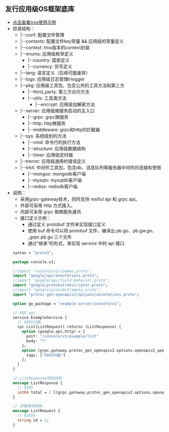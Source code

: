 ## 友行应用级OS框架底库



- [点击查看tros使用示例](https://gitee.com/idigpower/tros-example-server.git
  )
- 目录结构：
  - |--conf: 配置文件管理
  - |--contants: 配置文件key常量 && 应用级的常量定义
  - |--context: tros版本的context封装
  - |--enums: 应用级枚举定义
    - |--country: 国家定义
    - |--currency: 货币定义
  - |--lang: 语言定义（后续可能废弃）
  - |--logx: 应用级日志管理trlogger
  - |--pkg: 应用级工具包，包含公共的工具方法和第三方
    - |--third_party: 第三方访问方法
    - |--utils: 工具类方法
      - |--encrypt: 应用级加解密方法
  - |--server: 应用级微服务启动的主入口
    - |--grpc: grpc微服务
    - |--http: http微服务
    - |--middleware: grpc和http的拦截器
  - |--sys: 系统级别的方法
    - |--cmd: 命令行的执行方法
    - |--structure: 应用级数据结构
    - |--timer: 应用级定时器
  - |--trerror: 应用级通用的错误定义
  - |--trkit: 中间件工具包，包含db、消息队列等服务器中间件的连接和使用
    - |--mongox: mongodb客户端
    - |--mysqlx: mysqldb客户端
    - |--redisx: redisdb客户端
- 说明：
  - 采用grpc-gateway技术，同时支持 restful api 和 grpc api。
  - 外部可采用 http 方式接入。
  - 内部可采用 grpc 做微服务通讯
  - 接口定义示例：
    - 通过定义 protobuf 文件来实现接口定义
    - 使用 buf 命令可以将 protobuf 文件，编译出 pb.go、pb.gw.go、_grpc.pb.go 三个文件
    - 通过“继承”的形式，来实现 service 中的 api 接口
  ```protobuf
  syntax = "proto3";
  
  package console.v1;
  
  //import "console/v1/common.proto";
  import "google/api/annotations.proto";
  //import "google/api/field_behavior.proto";
  import "google/protobuf/descriptor.proto";
  //import "google/protobuf/empty.proto";
  import "protoc-gen-openapiv2/options/annotations.proto";
  
  option go_package = "example-server/console/v1";
  
  // XXX api
  service ExampleService {
    // XXXX功能
    rpc List(ListRequest) returns (ListResponse) {
      option (google.api.http) = {
        post: "/console/v1/example/list"
        body: "*"
      };
      option (grpc.gateway.protoc_gen_openapiv2.options.openapiv2_operation) = {
        tags: ["XXXX功能"]
      };
    }
  }
  
  // ListResponse响应结构
  message ListResponse {
    // XXXX
    int64 total = 2 [(grpc.gateway.protoc_gen_openapiv2.options.openapiv2_field) = {description: "漏洞实例总数"}];
  }
  
  // 详情请求结构
  message ListRequest {
    // XXXXX
    string id = 1;
  }
  ```